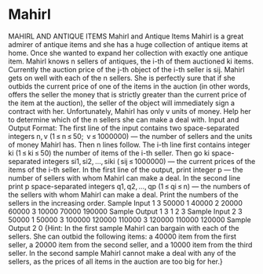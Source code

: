 # Mahirl
MAHIRL AND ANTIQUE ITEMS Mahirl and Antique Items         Mahirl is a great admirer of antique items and she has a huge collection of antique items at home. Once she wanted to expand her collection with exactly one antique item.           Mahirl knows n sellers of antiques, the i-th of them auctioned ki items. Currently the auction price of the j-th object of the i-th seller is sij. Mahirl gets on well with each of the n sellers. She is perfectly sure that if she outbids the current price of one of the items in the auction (in other words, offers the seller the money that is strictly greater than the current price of the item at the auction), the seller of the object will immediately sign a contract with her.          Unfortunately, Mahirl has only v units of money. Help her to determine which of the n sellers she can make a deal with.        Input and Output Format:  The first line of the input contains two space-separated integers n, v (1 ≤ n ≤ 50;  v ≤ 1000000) — the number of sellers and the units of money Mahirl has.  Then n lines follow. The i-th line first contains integer ki (1 ≤ ki ≤ 50) the number of items of the i-th seller. Then go ki space-separated integers si1, si2, ..., siki ( sij ≤ 1000000) — the current prices of the items of the i-th seller.     In the first line of the output, print integer p — the number of sellers with whom Mahirl can make a deal.  In the second line print p space-separated integers q1, q2, ..., qp (1 ≤ qi ≤ n) — the numbers of the sellers with whom Mahirl can make a deal. Print the numbers of the sellers in the increasing order.     Sample Input 1  3 50000  1 40000  2 20000 60000  3 10000 70000 190000  Sample Output 1  3  1 2 3     Sample Input 2  3 50000  1 50000  3 100000 120000 110000  3 120000 110000 120000  Sample Output 2  0     {Hint:  In the first sample Mahirl can bargain with each of the sellers. She can outbid the following items: a 40000 item from the first seller, a 20000 item from the second seller, and a 10000 item from the third seller.  In the second sample Mahirl cannot make a deal with any of the sellers, as the prices of all items in the auction are too big for her.}
